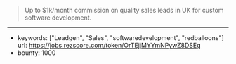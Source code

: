 >Up to $1k/month commission on quality sales leads in UK for custom software development.
------
- keywords: ["Leadgen", "Sales", "softwaredevelopment", "redballoons"]
url: https://jobs.rezscore.com/token/OrTEjjMYYmNPywZ8DSEg
- bounty: 1000
